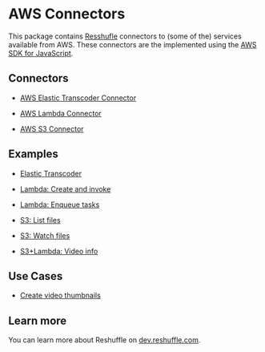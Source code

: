 # AWS Connectors

This package contains [Resshufle](https://github.com/reshufflehq/reshuffle)
connectors to (some of the) services available from AWS. These connectors are
the implemented using the
[AWS SDK for JavaScript](https://docs.aws.amazon.com/AWSJavaScriptSDK/latest/).

## Connectors

* [AWS Elastic Transcoder Connector](doc/AWSElasticTranscoderConnector.md)

* [AWS Lambda Connector](doc/AWSLambdaConnector.md)

* [AWS S3 Connector](doc/AWSS3Connector.md)

## Examples

* [Elastic Transcoder](examples/elastic-transcoder.js)

* [Lambda: Create and invoke](examples/lambda-create-invoke.js)

* [Lambda: Enqueue tasks](examples/lambda-enqueue-tasks.js)

* [S3: List files](examples/s3-list-files.js)

* [S3: Watch files](examples/s3-watch-files.js)

* [S3+Lambda: Video info](examples/s3-lambda-video-info.js)

## Use Cases

* [Create video thumbnails](usecases/create-video-thumbnails.md)

## Learn more

You can learn more about Reshuffle on
[dev.reshuffle.com](https://dev.reshuffle.com).
